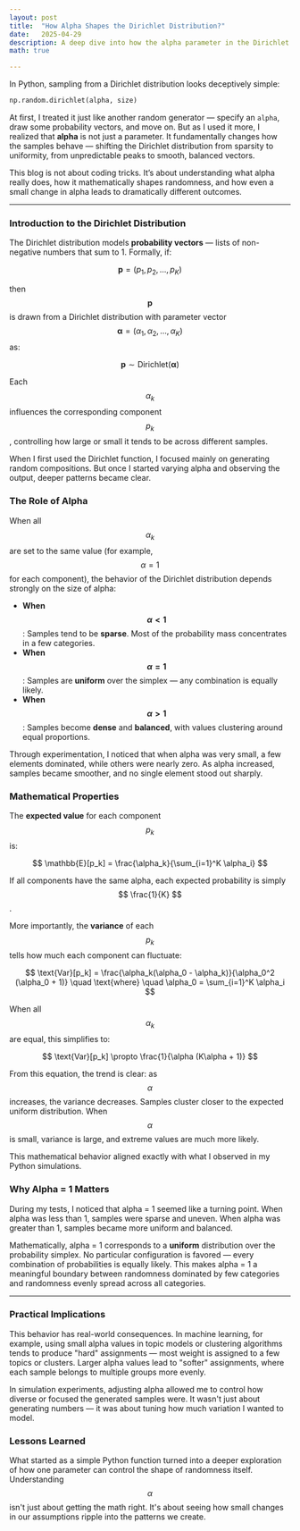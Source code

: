 ```yaml
---
layout: post
title:  "How Alpha Shapes the Dirichlet Distribution?"
date:   2025-04-29 
description: A deep dive into how the alpha parameter in the Dirichlet distribution controls the balance between sparsity and uniformity, blending hands-on experimentation with clear mathematical insights.
math: true

---
```


In Python, sampling from a Dirichlet distribution looks deceptively simple:

```python
np.random.dirichlet(alpha, size)
```

At first, I treated it just like another random generator — specify an `alpha`, draw some probability vectors, and move on. But as I used it more, I realized that **alpha** is not just a parameter. It fundamentally changes how the samples behave — shifting the Dirichlet distribution from sparsity to uniformity, from unpredictable peaks to smooth, balanced vectors.

This blog is not about coding tricks. It’s about understanding what alpha really does, how it mathematically shapes randomness, and how even a small change in alpha leads to dramatically different outcomes.

---

### **Introduction to the Dirichlet Distribution**

The Dirichlet distribution models **probability vectors** — lists of non-negative numbers that sum to 1. Formally, if:

$$
\mathbf{p} = (p_1, p_2, \dots, p_K)
$$

then $$ \mathbf{p} $$ is drawn from a Dirichlet distribution with parameter vector $$ \boldsymbol{\alpha} = (\alpha_1, \alpha_2, \dots, \alpha_K) $$ as:

$$
\mathbf{p} \sim \text{Dirichlet}(\boldsymbol{\alpha})
$$

Each $$ \alpha_k $$ influences the corresponding component $$ p_k $$, controlling how large or small it tends to be across different samples.

When I first used the Dirichlet function, I focused mainly on generating random compositions. But once I started varying alpha and observing the output, deeper patterns became clear.

### **The Role of Alpha**

When all $$ \alpha_k $$ are set to the same value (for example, $$ \alpha = 1 $$ for each component), the behavior of the Dirichlet distribution depends strongly on the size of alpha:

- **When $$ \alpha < 1 $$**: Samples tend to be **sparse**. Most of the probability mass concentrates in a few categories.
- **When $$ \alpha = 1 $$**: Samples are **uniform** over the simplex — any combination is equally likely.
- **When $$ \alpha > 1 $$**: Samples become **dense** and **balanced**, with values clustering around equal proportions.

Through experimentation, I noticed that when alpha was very small, a few elements dominated, while others were nearly zero. As alpha increased, samples became smoother, and no single element stood out sharply.

### **Mathematical Properties**

The **expected value** for each component $$ p_k $$ is:

$$
\mathbb{E}[p_k] = \frac{\alpha_k}{\sum_{i=1}^K \alpha_i}
$$

If all components have the same alpha, each expected probability is simply $$ \frac{1}{K} $$.

More importantly, the **variance** of each $$ p_k $$ tells how much each component can fluctuate:

$$
\text{Var}[p_k] = \frac{\alpha_k(\alpha_0 - \alpha_k)}{\alpha_0^2 (\alpha_0 + 1)}
\quad \text{where} \quad \alpha_0 = \sum_{i=1}^K \alpha_i
$$

When all $$ \alpha_k $$ are equal, this simplifies to:

$$
\text{Var}[p_k] \propto \frac{1}{\alpha (K\alpha + 1)}
$$

From this equation, the trend is clear: as $$ \alpha $$ increases, the variance decreases. Samples cluster closer to the expected uniform distribution. When $$ \alpha $$ is small, variance is large, and extreme values are much more likely.

This mathematical behavior aligned exactly with what I observed in my Python simulations.

### **Why Alpha = 1 Matters**

During my tests, I noticed that alpha = 1 seemed like a turning point. When alpha was less than 1, samples were sparse and uneven. When alpha was greater than 1, samples became more uniform and balanced.

Mathematically, alpha = 1 corresponds to a **uniform** distribution over the probability simplex. No particular configuration is favored — every combination of probabilities is equally likely. This makes alpha = 1 a meaningful boundary between randomness dominated by few categories and randomness evenly spread across all categories.

---

### **Practical Implications**

This behavior has real-world consequences. In machine learning, for example, using small alpha values in topic models or clustering algorithms tends to produce "hard" assignments — most weight is assigned to a few topics or clusters. Larger alpha values lead to "softer" assignments, where each sample belongs to multiple groups more evenly.

In simulation experiments, adjusting alpha allowed me to control how diverse or focused the generated samples were.
It wasn't just about generating numbers — it was about tuning how much variation I wanted to model.

### **Lessons Learned**

What started as a simple Python function turned into a deeper exploration of how one parameter can control the shape of randomness itself. Understanding $$ \alpha $$ isn't just about getting the math right. It's about seeing how small changes in our assumptions ripple into the patterns we create.
